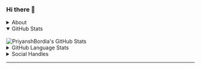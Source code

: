 ### Hi there 👋

<!-- <img src="https://media.giphy.com/media/hvRJCLFzcasrR4ia7z/giphy.gif" width="29px"> -->


<!--
**PriyanshBordia/PriyanshBordia** is a ✨ _special_ ✨ repository because its `README.md` (this file) appears on your GitHub profile.
Here are some ideas to get you started:
-->
<link href="https://cdn.jsdelivr.net/npm/bootstrap@5.0.2/dist/css/bootstrap.min.css" rel="stylesheet" integrity="sha384-EVSTQN3/azprG1Anm3QDgpJLIm9Nao0Yz1ztcQTwFspd3yD65VohhpuuCOmLASjC" crossorigin="anonymous">

<details>
  <summary>About</summary>
  <br>
  <img src = "https://github.com/PriyanshBordia/PriyanshBordia.github.io/blob/master/Cards/Screenshot%202021-04-25%20at%2011.08.32%20PM.png" />
  <hr>
- 👋 I'm Priyansh Bordia, web developer 💻 from India. <br>
- 🏘 I'm pursuing Bachelors in Technology major Computer Science and Engineering from LNMIIT, Jaipur. <br>
- 🔭 I’m currently working on finding a scintillating theme to work on. <br>
- 🌱 I’m currently learning AI and Software Engineering along with that I am studying Graph Theory. <br>
- 👯 I’m looking to collaborate on <i>Ocean Cleanup Projects</i>. <br>
- 🤔 I’m looking for help with <i>Finding an interesting project</i>. <br>
- 💬 Ask me about <a href = "https://priyanshbordia.github.io" style="text-decoration: none !important;">anything</a>. <br>
- 📫 How to reach me: <a href = "mailto:priyanshbordia2@gmail.com">E-mail</a>. <br>
- 😄 Pronouns: he / his / him <br>
- 🎯 Life Hack: "Explore 🔥 and Explode 💣 with knowledge". <br>
- ⚡ Fun fact: Quarantine is not that bad. or is it.!<br>
</details>

<details open>
<summary>GitHub Stats</summary>
<br>
<img src="https://github-readme-stats.vercel.app/api?username=PriyanshBordia&show_icons=true&theme=onedark" alt="PriyanshBordia's GitHub Stats" />
<br>
</details> 

<details>
  <summary>GitHub Language Stats</summary>
  <br>
  <img src="https://github-readme-stats.vercel.app/api/top-langs/?username=PriyanshBordia&layout=compact)" alt="PriyanshBordia's GitHub Language Stats" />
  <br>
</details> 

<details>
  <summary>Social Handles</summary>
  <br>
  
  ![GitHub followers](https://img.shields.io/github/followers/PriyanshBordia?label=Follow&style=social)
  ![Twitter Follow](https://img.shields.io/twitter/follow/priyanshbordia_?label=Follow&style=social)
  [![Connect on LinkedIn](https://img.shields.io/badge/--linkedin?label=LinkedIn&logo=LinkedIn&style=social)](https://www.linkedin.com/in/priyansh-b-81bb8218b) 
  <br>
  [Résumé](https://drive.google.com/file/d/1-QIbu3gUQHk2LxPiANF322I9xVQ4z-hl/view)
  [OctoProfile](https://octoprofile.now.sh/user?id=PriyanshBordia)
</details> 

<hr>




<!--
<a href="https://github.com/PriyanshBordia" aria-label="Follow @PriyanshBordia on GitHub"><img  src="https://img.shields.io/badge/Follow👉-@PriyanshBordia-navy?style=for-the-badge"/>
</a>
-->
